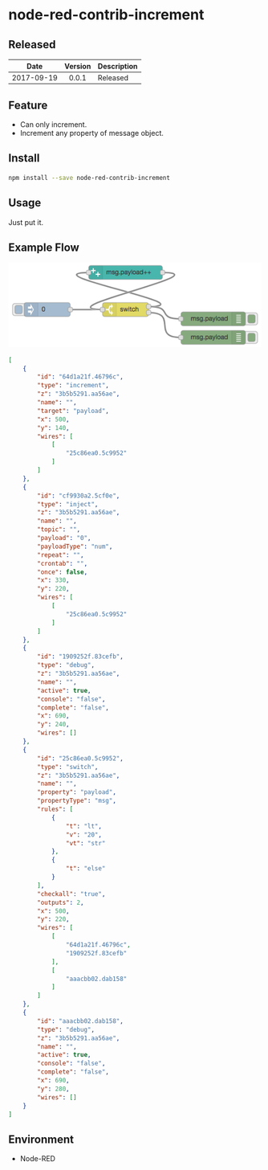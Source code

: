 # node-red-contrib-increment

## Released

|Date|Version|Description|
|:--:|:-----:|:----------|
|2017-09-19|0.0.1|Released|

## Feature

* Can only increment.
* Increment any property of message object.

## Install

```bash
npm install --save node-red-contrib-increment
```

## Usage

Just put it.

## Example Flow

![Flow](./screenshots/example-flow.png)

```json
[
    {
        "id": "64d1a21f.46796c",
        "type": "increment",
        "z": "3b5b5291.aa56ae",
        "name": "",
        "target": "payload",
        "x": 500,
        "y": 140,
        "wires": [
            [
                "25c86ea0.5c9952"
            ]
        ]
    },
    {
        "id": "cf9930a2.5cf0e",
        "type": "inject",
        "z": "3b5b5291.aa56ae",
        "name": "",
        "topic": "",
        "payload": "0",
        "payloadType": "num",
        "repeat": "",
        "crontab": "",
        "once": false,
        "x": 330,
        "y": 220,
        "wires": [
            [
                "25c86ea0.5c9952"
            ]
        ]
    },
    {
        "id": "1909252f.83cefb",
        "type": "debug",
        "z": "3b5b5291.aa56ae",
        "name": "",
        "active": true,
        "console": "false",
        "complete": "false",
        "x": 690,
        "y": 240,
        "wires": []
    },
    {
        "id": "25c86ea0.5c9952",
        "type": "switch",
        "z": "3b5b5291.aa56ae",
        "name": "",
        "property": "payload",
        "propertyType": "msg",
        "rules": [
            {
                "t": "lt",
                "v": "20",
                "vt": "str"
            },
            {
                "t": "else"
            }
        ],
        "checkall": "true",
        "outputs": 2,
        "x": 500,
        "y": 220,
        "wires": [
            [
                "64d1a21f.46796c",
                "1909252f.83cefb"
            ],
            [
                "aaacbb02.dab158"
            ]
        ]
    },
    {
        "id": "aaacbb02.dab158",
        "type": "debug",
        "z": "3b5b5291.aa56ae",
        "name": "",
        "active": true,
        "console": "false",
        "complete": "false",
        "x": 690,
        "y": 280,
        "wires": []
    }
]
```

## Environment

* Node-RED
